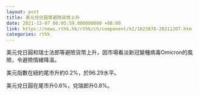 ```yaml
---
layout: post
title: 美元兌日圓等避險貨幣上升
date: 2021-12-07 06:05:59.000000000 +08:00
link: https://news.rthk.hk/rthk/ch/component/k2/1623078-20211207.htm
categories: rthk
---
```


美元兌日圓和瑞士法郎等避險貨幣上升，因市場看淡新冠變種病毒Omicron的風險，令避險情緒降溫。

美元指數在紐約尾市升約0.2%，於96.29水平。

美元兌日圓在尾市升0.6%，兌瑞郎升0.8%。

